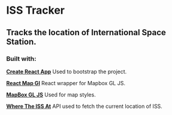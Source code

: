 # ISS Tracker

<h2>Tracks the location of International Space Station.</h2>

<h3>Built with:</h3>
<a href="https://reactjs.org/docs/create-a-new-react-app.html"><b>Create React App</b></a>
Used to bootstrap the project.

<a href="https://visgl.github.io/react-map-gl/"><b>React Map Gl</b></a>
React wrapper for Mapbox GL JS.

<a href="https://www.mapbox.com/"><b>MapBox GL JS</b></a>
Used for map styles.

<a href="https://wheretheiss.at/w/developer"><b>Where The ISS At</b></a>
API used to fetch the current location of ISS.